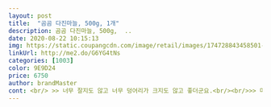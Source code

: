 ```yaml
---
layout: post 
title:  "곰곰 다진마늘, 500g, 1개" 
description: 곰곰 다진마늘, 500g,  ..
date: 2020-08-22 10:15:13 
img: https://static.coupangcdn.com/image/retail/images/174728843458501-45537edc-155a-45e4-ab1e-85f1c7024fab.jpg 
linkUrl: http://me2.do/G6YG4tNs 
categories: [1003] 
color: 9E9D24 
price: 6750 
author: brandMaster 
cont: <br/> >> 너무 잘지도 않고 너무 덩어리가 크지도 않고 좋더군요.<br/><br/>>> 마늘 향 세기는 개인 차가 있을 듯합니다.<br/> 저는 강한 것을 좋아해서 괜찮았습니다.<br/><br/>>> 요리가 은은한 마늘 향과 함께 맛이 업그레이드 되는 것이 느껴져서, 개인적으로 여태 먹은 다진 마늘 제품 중에 가장 마음에 듭니다.<br/><br/><br/> - 500g 1통은 요리마다 다진 마늘을 넣어 먹으니 10일 정도 먹었습니다.<br/><br/><br/> - 마늘은 당연히 맵지! 할 수 있지만, 이 마늘은 걔 중 매콤한 편입니다.<br/><br/><br/> - 다져진 정도가 균일해서 요리에 활용하기 좋습니다.<br/><br/><br/> - 다진 마늘만 먹을 경우, 신선하게 씹히는 식감이 좋습니다.<br/><br/><br/> - 다진 마늘만 중량을 재보니 500g 약간 넘습니다.<br/><br/><br/> - 다진 마늘이다 보니 약간의 물기와 함께 질척합니다.<br/><br/><br/> - 마늘 향이 강하게 올라와서 좋았습니다.<br/><br/><br/> - 요리와 잘 어우러지고, 마늘의 맛있는 존재감이 살아있습니다.<br/><br/><br/> - 집에서 훠궈를 자주 해먹는데, 그때 땅콩 소스 + 다진 마늘을 곁들입니다.<br/> 꿀맛!<br/><br/> - 친구 추천으로 넣기 시작했는데요.<br/> 라면 먹을 때 다진 마늘 추가가 당연한 습관이 될 정도로 맛있어서 즐겨 먹습니다.<br/><br/><br/> - 특히, 에어프라이기로 고기 구울 때 고기 위에 허브 솔트 + 다진 마늘를 골고루 올려주면 정말 밥도둑이에요.<br/><br/><br/> - 튼튼한 통에 속캡이 있어 보관이 편리합니다.<br/><br/> 
---
```

 
